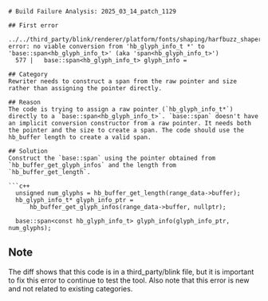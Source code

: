 ```
# Build Failure Analysis: 2025_03_14_patch_1129

## First error

../../third_party/blink/renderer/platform/fonts/shaping/harfbuzz_shaper.cc:577:31: error: no viable conversion from 'hb_glyph_info_t *' to 'base::span<hb_glyph_info_t>' (aka 'span<hb_glyph_info_t>')
  577 |   base::span<hb_glyph_info_t> glyph_info =

## Category
Rewriter needs to construct a span from the raw pointer and size rather than assigning the pointer directly.

## Reason
The code is trying to assign a raw pointer (`hb_glyph_info_t*`) directly to a `base::span<hb_glyph_info_t>`. `base::span` doesn't have an implicit conversion constructor from a raw pointer. It needs both the pointer and the size to create a span. The code should use the hb_buffer length to create a valid span.

## Solution
Construct the `base::span` using the pointer obtained from `hb_buffer_get_glyph_infos` and the length from `hb_buffer_get_length`.

```c++
  unsigned num_glyphs = hb_buffer_get_length(range_data->buffer);
  hb_glyph_info_t* glyph_info_ptr =
      hb_buffer_get_glyph_infos(range_data->buffer, nullptr);

  base::span<const hb_glyph_info_t> glyph_info(glyph_info_ptr, num_glyphs);
```

## Note
The diff shows that this code is in a third_party/blink file, but it is important to fix this error to continue to test the tool. Also note that this error is new and not related to existing categories.